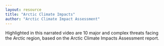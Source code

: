 ```yaml
---
layout: resource
title: "Arctic Climate Impacts"
author: "Arctic Climate Impact Assessment"
---
```


Highlighted in this narrated video are 10 major and complex threats facing the Arctic region, based on the Arctic Climate Impacts Assessment report.
